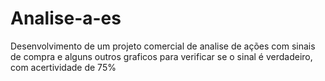 # Analise-a-es
Desenvolvimento de um projeto comercial de analise de ações com sinais de compra e alguns outros graficos para verificar se o sinal é verdadeiro, com acertividade de 75%

